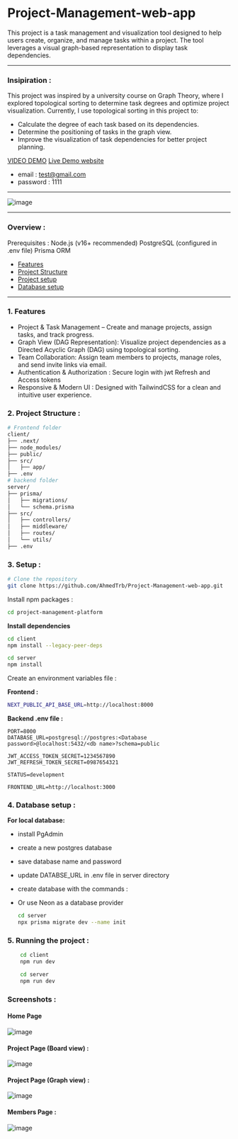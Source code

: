 # Project-Management-web-app

This project is a task management and visualization tool designed to help users create, organize, and manage tasks within a project. 
The tool leverages a visual graph-based representation to display task dependencies.

*** 
### Insipiration :
This project was inspired by a university course on Graph Theory, where I explored topological sorting to determine task degrees and optimize project visualization. Currently, I use topological sorting in this project to:

- Calculate the degree of each task based on its dependencies.
- Determine the positioning of tasks in the graph view.
- Improve the visualization of task dependencies for better project planning. 

[VIDEO DEMO](https://drive.google.com/file/d/1nH3_EfDSxEBc-k4HovFmLGog7LNgxCe4/view?usp=sharing)
[Live Demo website](https://project-management-web-app-lilac.vercel.app)
- email : test@gmail.com
- password : 1111
*** 

![image](https://github.com/user-attachments/assets/cf75824e-a7da-4e8a-ad49-f267d6574099)



*** 
### Overview : 
Prerequisites :
Node.js (v16+ recommended)
PostgreSQL  (configured in .env file)
Prisma ORM

- [Features](#1-features)
- [Project Structure](#2-project-structure-)
- [Project setup](#3-setup-)
- [Database setup](#4-database-setup-)

***
### 1. Features

- Project & Task Management – Create and manage projects, assign tasks, and track progress.
- Graph View (DAG Representation): Visualize project dependencies as a Directed Acyclic Graph (DAG) using topological sorting.
- Team Collaboration: Assign team members to projects, manage roles, and send invite links via email.
- Authentication & Authorization : Secure login with jwt Refresh and Access tokens
- Responsive & Modern UI : Designed with TailwindCSS for a clean and intuitive user experience.

### 2. Project Structure :
```bash
# Frontend folder
client/
├── .next/
├── node_modules/
├── public/
├── src/
│   ├── app/
├── .env
# backend folder
server/
├── prisma/
│   ├── migrations/
│   └── schema.prisma
├── src/
│   ├── controllers/
│   ├── middleware/
│   ├── routes/
│   └── utils/
├── .env
```
### 3. Setup :

```bash
# Clone the repository
git clone https://github.com/AhmedTrb/Project-Management-web-app.git
```
Install npm packages :

```bash
cd project-management-platform
```
**Install dependencies**
```bash
cd client
npm install --legacy-peer-deps
```
```bash
cd server
npm install
```

Create an environment variables file :

**Frontend :** 

```bash 
NEXT_PUBLIC_API_BASE_URL=http://localhost:8000

```
**Backend .env file :** 

``` 
PORT=8000
DATABASE_URL=postgresql://postgres:<Database password>@localhost:5432/<db name>?schema=public

JWT_ACCESS_TOKEN_SECRET=1234567890
JWT_REFRESH_TOKEN_SECRET=0987654321

STATUS=development

FRONTEND_URL=http://localhost:3000

```
### 4. Database setup :
**For local database:**
- install PgAdmin 
- create a new postgres database 
- save database name and password
- update DATABSE_URL in .env file in server directory
- create database with the commands : 

- Or use Neon as a database provider
    ```bash 
    cd server
    npx prisma migrate dev --name init
    ```
### 5. Running the project :
```bash
    cd client
    npm run dev
```
```bash
    cd server
    npm run dev
```

### Screenshots : 

#### Home Page 
![image](https://github.com/user-attachments/assets/9d3e45c9-5b99-40eb-ab06-5f14a3ddaab4)

#### Project Page (Board view) :
![image](https://github.com/user-attachments/assets/2ea65bdd-a1d1-469e-a9ca-e54d4d25f196)

#### Project Page (Graph view) :
![image](https://github.com/user-attachments/assets/cf75824e-a7da-4e8a-ad49-f267d6574099)
#### Members Page :
![image](https://github.com/user-attachments/assets/f957f838-4aba-4e62-87b2-6b699bada2e5)

